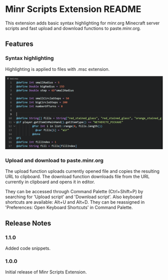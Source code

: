 # Minr Scripts Extension README

This extension adds basic syntax highlighting for minr.org Minecraft server scripts and fast upload and download functions to paste.minr.org.

## Features

### Syntax highlighting

Highlighting is applied to files with .msc extension.

![abc](images/screenshot_1.png)

### Upload and download to paste.minr.org

The upload function uploads currently opened file and copies the resulting URL to clipboard. The download function downloads file from the URL currently in clipboard and opens it in editor.

They can be accessed through Command Palette (Ctrl+Shift+P) by searching for 'Upload script' and 'Download script'. Also keyboard shortcuts are available: Alt+U and Alt+D. They can be reassigned in 'Preferences: Open Keyboard Shortcuts' in Command Palette.

## Release Notes

### 1.1.0

Added code snippets.

### 1.0.0

Initial release of Minr Scripts Extension.